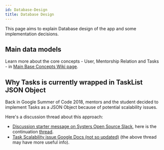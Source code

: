 ```yaml
---
id: Database-Design
title: Database Design
---
```

This page aims to explain Database design of the app and some implementation decisions.

## Main data models

Learn more about the core concepts - User, Mentorship Relation and Tasks - in [Main Base Concepts Wiki page](Main-Base-Concepts).

## Why Tasks is currently wrapped in TaskList JSON Object

Back in Google Summer of Code 2018, mentors and the student decided to implement Tasks as a JSON Object because of potential scalability issues.

Here's a discussion thread about this approach:
- [Discussion starter message on Systers Open Source Slack](https://systers-opensource.slack.com/archives/C0S15BFNX/p1532623507000096/), here is the continuation [thread](https://systers-opensource.slack.com/archives/C0S15BFNX/p1532624183000470/).
- [Task Scalability issue Google Docs (not so updated)](https://docs.google.com/document/d/1Bm0SAPSKjxZNRkDsvklPdtbHxLXsHQpsPLz4m18nzC4/) (the above thread may have more useful info).